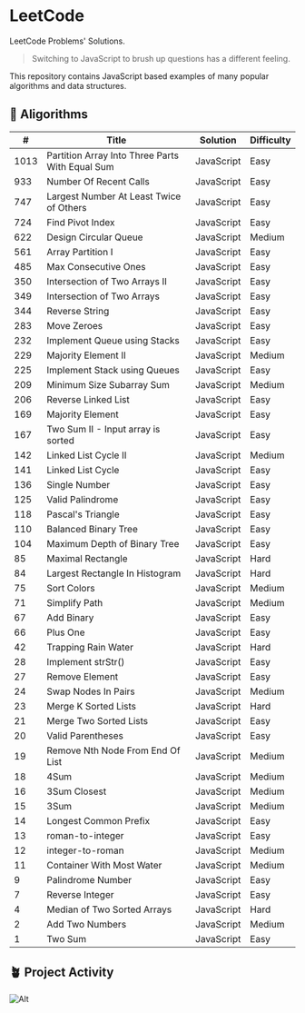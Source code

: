 # LeetCode

LeetCode Problems' Solutions.

> Switching to JavaScript to brush up questions has a different feeling.

This repository contains JavaScript based examples of many popular algorithms and data structures.

## 🚀 Aligorithms

| #    | Title                                           | Solution   | Difficulty |
| ---- | ----------------------------------------------- | ---------- | ---------- |
| 1013 | Partition Array Into Three Parts With Equal Sum | JavaScript | Easy       |
| 933  | Number Of Recent Calls                          | JavaScript | Easy       |
| 747  | Largest Number At Least Twice of Others         | JavaScript | Easy       |
| 724  | Find Pivot Index                                | JavaScript | Easy       |
| 622  | Design Circular Queue                           | JavaScript | Medium     |
| 561  | Array Partition I                               | JavaScript | Easy       |
| 485  | Max Consecutive Ones                            | JavaScript | Easy       |
| 350  | Intersection of Two Arrays II                   | JavaScript | Easy       |
| 349  | Intersection of Two Arrays                      | JavaScript | Easy       |
| 344  | Reverse String                                  | JavaScript | Easy       |
| 283  | Move Zeroes                                     | JavaScript | Easy       |
| 232  | Implement Queue using Stacks                    | JavaScript | Easy       |
| 229  | Majority Element II                             | JavaScript | Medium     |
| 225  | Implement Stack using Queues                    | JavaScript | Easy       |
| 209  | Minimum Size Subarray Sum                       | JavaScript | Medium     |
| 206  | Reverse Linked List                             | JavaScript | Easy       |
| 169  | Majority Element                                | JavaScript | Easy       |
| 167  | Two Sum II - Input array is sorted              | JavaScript | Easy       |
| 142  | Linked List Cycle II                            | JavaScript | Medium     |
| 141  | Linked List Cycle                               | JavaScript | Easy       |
| 136  | Single Number                                   | JavaScript | Easy       |
| 125  | Valid Palindrome                                | JavaScript | Easy       |
| 118  | Pascal's Triangle                               | JavaScript | Easy       |
| 110  | Balanced Binary Tree                            | JavaScript | Easy       |
| 104  | Maximum Depth of Binary Tree                    | JavaScript | Easy       |
| 85   | Maximal Rectangle                               | JavaScript | Hard       |
| 84   | Largest Rectangle In Histogram                  | JavaScript | Hard       |
| 75   | Sort Colors                                     | JavaScript | Medium     |
| 71   | Simplify Path                                   | JavaScript | Medium     |
| 67   | Add Binary                                      | JavaScript | Easy       |
| 66   | Plus One                                        | JavaScript | Easy       |
| 42   | Trapping Rain Water                             | JavaScript | Hard       |
| 28   | Implement strStr()                              | JavaScript | Easy       |
| 27   | Remove Element                                  | JavaScript | Easy       |
| 24   | Swap Nodes In Pairs                             | JavaScript | Medium     |
| 23   | Merge K Sorted Lists                            | JavaScript | Hard       |
| 21   | Merge Two Sorted Lists                          | JavaScript | Easy       |
| 20   | Valid Parentheses                               | JavaScript | Easy       |
| 19   | Remove Nth Node From End Of List                | JavaScript | Medium     |
| 18   | 4Sum                                            | JavaScript | Medium     |
| 16   | 3Sum Closest                                    | JavaScript | Medium     |
| 15   | 3Sum                                            | JavaScript | Medium     |
| 14   | Longest Common Prefix                           | JavaScript | Easy       |
| 13   | roman-to-integer                                | JavaScript | Easy       |
| 12   | integer-to-roman                                | JavaScript | Medium     |
| 11   | Container With Most Water                       | JavaScript | Medium     |
| 9    | Palindrome Number                               | JavaScript | Easy       |
| 7    | Reverse Integer                                 | JavaScript | Easy       |
| 4    | Median of Two Sorted Arrays                     | JavaScript | Hard       |
| 2    | Add Two Numbers                                 | JavaScript | Medium     |
| 1    | Two Sum                                         | JavaScript | Easy       |

## 🪴 Project Activity

![Alt](https://repobeats.axiom.co/api/embed/68d19968c2e396d0b16e6a35c46c0a6c83132b09.svg "Repobeats analytics image")
